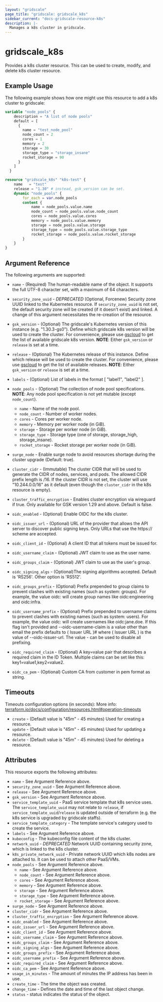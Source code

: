 ```yaml
---
layout: "gridscale"
page_title: "gridscale: gridscale_k8s"
sidebar_current: "docs-gridscale-resource-k8s"
description: |-
  Manages a k8s cluster in gridscale.
---
```


# gridscale_k8s


Provides a k8s cluster resource. This can be used to create, modify, and delete k8s cluster resource.

## Example Usage

The following example shows how one might use this resource to add a k8s cluster to gridscale:

```terraform
variable "node_pools" {
	description = "A list of node pools"
	default = [
	  {
		name = "test_node_pool"
		node_count = 2
		cores = 1
		memory = 2
		storage = 30
		storage_type = "storage_insane"
		rocket_storage = 90
	  }
	]
  }

resource "gridscale_k8s" "k8s-test" {
	name   = "test"
	release = "1.30" # instead, gsk_version can be set.
	dynamic "node_pools" {
		for_each = var.node_pools
		content {
			name = node_pools.value.name
			node_count = node_pools.value.node_count
			cores = node_pools.value.cores
			memory = node_pools.value.memory
			storage = node_pools.value.storage
			storage_type = node_pools.value.storage_type
			rocket_storage = node_pools.value.rocket_storage
		}
	}
}
```

## Argument Reference

The following arguments are supported:

* `name` - (Required) The human-readable name of the object. It supports the full UTF-8 character set, with a maximum of 64 characters.

* `security_zone_uuid` -  *DEPRECATED* (Optional, Forcenew) Security zone UUID linked to the Kubernetes resource. If `security_zone_uuid` is not set, the default security zone will be created (if it doesn't exist) and linked. A change of this argument necessitates the re-creation of the resource.

* `gsk_version` - (Optional) The gridscale's Kubernetes version of this instance (e.g. "1.30.3-gs0"). Define which gridscale k8s version will be used to create the cluster. For convenience, please use [gscloud](https://github.com/gridscale/gscloud) to get the list of available gridscale k8s version. **NOTE**: Either `gsk_version` or `release` is set at a time.

* `release` - (Optional) The Kubernetes release of this instance. Define which release will be used to create the cluster. For convenience, please use [gscloud](https://github.com/gridscale/gscloud) to get the list of available releases. **NOTE**: Either `gsk_version` or `release` is set at a time.

* `labels` - (Optional) List of labels in the format [ "label1", "label2" ].

* `node_pools` - (Optional) The collection of node pool specifications. **NOTE**: Any node pool specification is not yet mutable (except `node_count`).
    * `name` - Name of the node pool.
    * `node_count` - Number of worker nodes.
    * `cores` - Cores per worker node.
    * `memory` - Memory per worker node (in GiB).
    * `storage` - Storage per worker node (in GiB).
    * `storage_type` - Storage type (one of storage, storage_high, storage_insane).
    * `rocket_storage` - Rocket storage per worker node (in GiB).
* `surge_node` - Enable surge node to avoid resources shortage during the cluster upgrade (Default: true).
* `cluster_cidr` - (Immutable) The cluster CIDR that will be used to generate the CIDR of nodes, services, and pods. The allowed CIDR prefix length is /16. If the cluster CIDR is not set, the cluster will use "10.244.0.0/16" as it default (even though the `cluster_cidr` in the k8s resource is empty).
* `cluster_traffic_encryption` - Enables cluster encryption via wireguard if true. Only available for GSK version 1.29 and above. Default is false.

* `oidc_enabled` - (Optional) Enable OIDC for the k8s cluster.

* `oidc_issuer_url` - (Optional) URL of the provider that allows the API server to discover public signing keys. Only URLs that use the https:// scheme are accepted.

* `oidc_client_id` - (Optional) A client ID that all tokens must be issued for.

* `oidc_username_claim` - (Optional) JWT claim to use as the user name.

* `oidc_groups_claim` - (Optional) JWT claim to use as the user's group.

* `oidc_signing_algs` - (Optional)The signing algorithms accepted. Default is 'RS256'. Other option is 'RS512'.

* `oidc_groups_prefix` - (Optional) Prefix prepended to group claims to prevent clashes with existing names (such as system: groups). For example, the value oidc: will create group names like oidc:engineering and oidc:infra.

* `oidc_username_prefix` - (Optional) Prefix prepended to username claims to prevent clashes with existing names (such as system: users). For example, the value oidc: will create usernames like oidc:jane.doe. If this flag isn't provided and --oidc-username-claim is a value other than email the prefix defaults to ( Issuer URL )# where ( Issuer URL ) is the value of --oidc-issuer-url. The value - can be used to disable all prefixing.

* `oidc_required_claim` - (Optional) A key=value pair that describes a required claim in the ID Token. Multiple claims can be set like this: key1=value1,key2=value2.

* `oidc_ca_pem` - (Optional) Custom CA from customer in pem format as string.


## Timeouts

Timeouts configuration options (in seconds):
More info: [terraform.io/docs/configuration/resources.html#operation-timeouts](https://www.terraform.io/docs/configuration/resources.html#operation-timeouts)

* `create` - (Default value is "45m" - 45 minutes) Used for creating a resource.
* `update` - (Default value is "45m" - 45 minutes) Used for updating a resource.
* `delete` - (Default value is "45m" - 45 minutes) Used for deleting a resource.

## Attributes

This resource exports the following attributes:

* `name` - See Argument Reference above.
* `security_zone_uuid` - See Argument Reference above.
* `release` - See Argument Reference above.
* `gsk_version` - See Argument Reference above.
* `service_template_uuid` - PaaS service template that k8s service uses. The `service_template_uuid` may not relate to `release`, if `service_template_uuid`/`release` is updated outside of terraform (e.g. the k8s service is upgraded by gridscale staffs).
* `service_template_category` - The template service's category used to create the service.
* `labels` - See Argument Reference above.
* `kubeconfig` - The kubeconfig file content of the k8s cluster.
* `network_uuid` - *DEPRECATED*  Network UUID containing security zone, which is linked to the k8s cluster.
* `k8s_private_network_uuid` - Private network UUID which k8s nodes are attached to. It can be used to attach other PaaS/VMs.
* `node_pools` - See Argument Reference above.
    * `name` - See Argument Reference above.
    * `node_count` - See Argument Reference above.
    * `cores` - See Argument Reference above.
    * `memory` - See Argument Reference above.
    * `storage` - See Argument Reference above.
    * `storage_type` - See Argument Reference above.
    * `rocket_storage` - See Argument Reference above.
* `surge_node` - See Argument Reference above.
* `cluster_cidr` - See Argument Reference above.
* `cluster_traffic_encryption` - See Argument Reference above.
* `oidc_enabled` - See Argument Reference above.
* `oidc_issuer_url` - See Argument Reference above.
* `oidc_client_id` - See Argument Reference above.
* `oidc_username_claim` - See Argument Reference above.
* `oidc_groups_claim` - See Argument Reference above.
* `oidc_signing_algs` - See Argument Reference above.
* `oidc_groups_prefix` - See Argument Reference above.
* `oidc_username_prefix` - See Argument Reference above.
* `oidc_required_claim` - See Argument Reference above.
* `oidc_ca_pem` - See Argument Reference above.
* `usage_in_minutes` - The amount of minutes the IP address has been in use.
* `create_time` - The time the object was created.
* `change_time` - Defines the date and time of the last object change.
* `status` - status indicates the status of the object.
